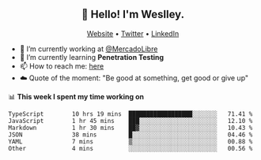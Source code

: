 <h2 align="center">👋 Hello! I'm Weslley.</h2>
<p align="center">
  <a href="http://weslleyneri.com.br">Website</a> •
  <a href="https://twitter.com/Weslley_Neri">Twitter</a> •
  <a href="https://www.linkedin.com/in/weslley-neri-3658908b">LinkedIn</a>
</p>


- 🔭 I’m currently working at [@MercadoLibre](https://github.com/mercadolibre)
- 🌱 I’m currently learning **Penetration Testing**
- 📫 How to reach me: [here](mailto:weslley39@gmail.com)
- ☁️ Quote of the moment: "Be good at something, get good or give up"

📊 **This week I spent my time working on**
<!--START_SECTION:waka-->

```text
TypeScript        10 hrs 19 mins  ██████████████████░░░░░░░   71.41 %
JavaScript        1 hr 45 mins    ███░░░░░░░░░░░░░░░░░░░░░░   12.10 %
Markdown          1 hr 30 mins    ██▓░░░░░░░░░░░░░░░░░░░░░░   10.43 %
JSON              38 mins         █░░░░░░░░░░░░░░░░░░░░░░░░   04.46 %
YAML              7 mins          ▒░░░░░░░░░░░░░░░░░░░░░░░░   00.88 %
Other             4 mins          ░░░░░░░░░░░░░░░░░░░░░░░░░   00.56 %
```

<!--END_SECTION:waka-->

<!-- Inspired by https://github.com/gruselhaus/gruselhaus -->